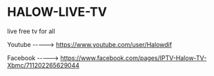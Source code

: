 # HALOW-LIVE-TV
live free tv for all 


Youtube -----> https://www.youtube.com/user/Halowdif



Facebook -----> https://www.facebook.com/pages/IPTV-Halow-TV-Xbmc/711202265629044 


